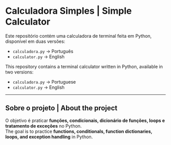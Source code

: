 # Calculadora Simples | Simple Calculator

Este repositório contém uma calculadora de terminal feita em Python, disponível em duas versões:
- `calculadora.py` → Português
- `calculator.py` → English

This repository contains a terminal calculator written in Python, available in two versions:
- `calculadora.py` → Portuguese
- `calculator.py` → English

---

## Sobre o projeto | About the project
O objetivo é praticar **funções, condicionais, dicionário de funções, loops e tratamento de exceções** no Python.  
The goal is to practice **functions, conditionals, function dictionaries, loops, and exception handling** in Python.

